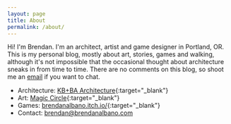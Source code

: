 ```yaml
---
layout: page
title: About
permalink: /about/
---
```


Hi! I'm Brendan. I'm an architect, artist and game designer in Portland, OR. This is my personal blog, mostly about art, stories, games and walking, although it's not impossible that the occasional thought about architecture sneaks in from time to time. There are no comments on this blog, so shoot me an [email](mailto:brendan@brendanalbano.com) if you want to chat.

- Architecture: [KB+BA Architecture](http://www.kb-ba.com/){:target="_blank"}
- Art: [Magic Circle](http://www.kb-ba.com/magic-circle/){:target="_blank"}
- Games: [brendanalbano.itch.io/](https://brendanalbano.itch.io/){:target="_blank"}
- Contact: [brendan@brendanalbano.com](mailto:brendan@brendanalbano.com)